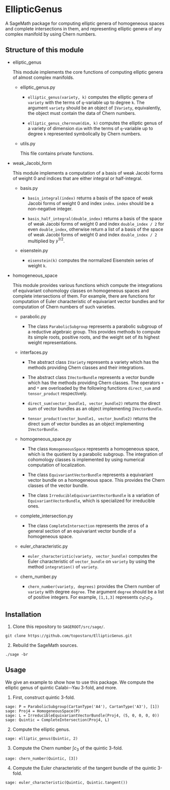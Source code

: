 # EllipticGenus

A SageMath package for computing elliptic genera of homogeneous spaces and complete intersections in them, and representing elliptic genera of any complex manifold by using Chern numbers.

##  Structure of this module

- elliptic_genus

    This module implements the core functions of computing elliptic genera of almost complex manifolds.

    - elliptic_genus.py

        - `elliptic_genus(variety, k)` computes the elliptic genera of `variety` with the terms of `q`-variable up to degree `k`. The argument `variety` should be an object of `IVariety`, equivalently, the object must contain the data of Chern numbers.

        - `elliptic_genus_chernnum(dim, k)` computes the elliptic genus of a variety of dimension `dim` with the terms of `q`-variable up to degree `k` represented symbolically by Chern numbers.

    - utils.py

        This file contains private functions.

- weak_Jacobi_form

    This module implements a computation of a basis of weak Jacobi forms of weight 0 and indices that are either integral or half-integral. 

    - basis.py

        - `basis_integral(index)` returns a basis of the space of weak Jacobi forms of weight 0 and index `index`. `index` should be a non-negative integer.

        - `basis_half_integral(double_index)` returns a basis of the space of weak Jacobi forms of weight 0 and index `double_index / 2` for even `double_index`, otherwise return a list of a basis of the space of weak Jacobi forms of weight 0 and index `double_index / 2` multiplied by $y^{1/2}$.

    - eisenstein.py

        - `eisenstein(k)` computes the normalized Eisenstein series of weight `k`.

- homogeneous_space

    This module provides various functions which compute the integrations of equivariant cohomology classes on homogeneous spaces and complete intersections of them. For example, there are functions for computation of Euler characteristic of equivariant vector bundles and for computation of Chern numbers of such varieties.

    - parabolic.py

        - The class `ParabolicSubgroup` represents a parabolic subgroup of a reductive algebraic group. This provides methods to compute its simple roots, positive roots, and the weight set of its highest weight representations.

    - interfaces.py

        - The abstract class `IVariety` represents a variety which has the methods providing Chern classes and their integrations.

        - The abstract class `IVectorBundle` represents a vector bundle which has the methods providing Chern classes. The operators `+` and `*` are overloaded by the following functions `direct_sum` and `tensor_product` respectively.

        - `direct_sum(vector_bundle1, vector_bundle2)` returns the direct sum of vector bundles as an object implementing `IVectorBundle`.

        - `tensor_product(vector_bundle1, vector_bundle2)` returns the direct sum of vector bundles as an object implementing `IVectorBundle`.

    - homogeneous_space.py

        - The class `HomogeneousSpace` represents a homogeneous space, which is the quotient by a parabolic subgroup. The integration of cohomology classes is implemented by using numerical computation of localization.

        - The class `EquivariantVectorBundle` represents a equivariant vector bundle on a homogeneous space. This provides the Chern classes of the vector bundle.

        - The class `IrreducibleEquivariantVectorBundle` is a variation of `EquivariantVectorBundle`, which is specialized for irreducible ones.

    -  complete_intersection.py

        - The class `CompleteIntersection` represents the zeros of a general section of an equivariant vector bundle of a homogeneous space.

    - euler_characteristic.py

        - `euler_characteristic(variety, vector_bundle)` computes the Euler characteristic of `vector_bundle` on `variety` by using the method `integration()` of `variety`.

    - chern_number.py

        - `chern_number(variety, degrees)` provides the Chern number of `variety` with degree `degree`. The argument `degree` should be a list of positive integers. For example, `[1,1,3]` represents $c_1 c_1 c_3$.

## Installation

1. Clone this repository to `SAGEROOT/src/sage/`.

```
git clone https://github.com/topostaro/EllipticGenus.git
```
2. Rebuild the SageMath sources.

```
./sage -br
```

## Usage

We give an example to show how to use this package. We compute the elliptic genus of quintic Calabi--Yau 3-fold, and more.

1. First, construct quintic 3-fold.

```
sage: P = ParabolicSubgroup(CartanType('A4'), CartanType('A3'), [1])
sage: Proj4 = HomogeneousSpace(P)
sage: L = IrreducibleEquivariantVectorBundle(Proj4, (5, 0, 0, 0, 0))
sage: Quintic = CompleteIntersection(Proj4, L)
```
2. Compute the elliptic genus.

```
sage: elliptic_genus(Quintic, 2)
```

3. Compute the Chern number $\int c_3$ of the quintic 3-fold.

```
sage: chern_number(Quintic, [3])
```
4. Compute the Euler characteristic of the tangent bundle of the quintic 3-fold.

```
sage: euler_characteristic(Quintic, Quintic.tangent())
```